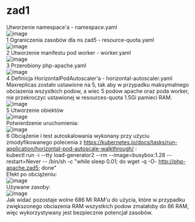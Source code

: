 # zad1
Utworzenie namespace'a - namespace.yaml
<br>
![image](https://github.com/michal-migryt/zad1/assets/65659701/85f9b0bc-127b-4bac-9e98-b548439073d2)
<br>
1 Ograniczenia zasobów dla ns zad5 - resource-quota.yaml
<br>
![image](https://github.com/michal-migryt/zad1/assets/65659701/83b2337c-86ba-42bf-ba46-aacd6a704251)
<br>
2 Utworzenie manifestu pod worker - worker.yaml
<br>
![image](https://github.com/michal-migryt/zad1/assets/65659701/b5564955-e4bb-44b2-9465-b88a52a64631)
<br>
3 Przerobiony php-apache.yaml
<br>
![image](https://github.com/michal-migryt/zad1/assets/65659701/2dfe89f7-e639-47ea-ac3a-6748e636173e)
<br>
4  Definicja HorizontalPodAutoscaler'a - horizontal-autoscaler.yaml
<br>
Maxreplicas zostało ustawione na 5, tak aby w przypadku maksymalnego obciazenia wszystkich podow, a wiec 5 podow apache oraz poda worker, nie przekroczyc ustawionej w resources-quota 1.5Gi pamieci RAM.
<br>
![image](https://github.com/michal-migryt/zad1/assets/65659701/55a33b13-6c30-4f77-96e4-76a402986de0)
<br>
5 Utworzenie obiektów
<br>
![image](https://github.com/michal-migryt/zad1/assets/65659701/2c8b146d-4f52-4cfc-b7f7-805ea8143e63)
<br>
Potwierdzenie uruchomienia:
<br>
![image](https://github.com/michal-migryt/zad1/assets/65659701/286712ed-ca4d-42da-92c7-465a96c634d6)
<br>
6 Obciążenie i test autoskalowania wykonany przy użyciu zmodyfikowanego polecenia z https://kubernetes.io/docs/tasks/run-application/horizontal-pod-autoscale-walkthrough/ :
<br>
kubectl run -i --tty load-generator2 --rm --image=busybox:1.28 --restart=Never -- /bin/sh -c "while sleep 0.01; do wget -q -O- http://php-apache.zad5; done"
<br>
Efekt po obciążeniu:
<br>
![image](https://github.com/michal-migryt/zad1/assets/65659701/e4ebea0f-c766-4075-ac4e-6639292f8807)
<br>
Używane zasoby:
<br>
![image](https://github.com/michal-migryt/zad1/assets/65659701/47934f8b-3de2-4767-95d9-4261dc140a8e)
<br>
Jak widać pozostaje wolne 686 Mi RAM'u do użycia, które w przypadku zwiększonego obciazenia RAM wszystkich podow zmalałoby do 86 RAM, więc wykorzystywany jest bezpiecznie potencjał zasobów.
